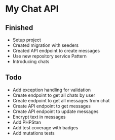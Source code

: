 # My Chat API

## Finished
- Setup project
- Created migration with seeders
- Created API endpoint to create messages
- Use new repository service Pattern
- Introducing chats

## Todo
- Add exception handling for validation
- Create endpoint to get all chats by user
- Create endpoint to get all messages from chat
- Create API endpoint to get messages
- Create API endpoint to update messages
- Encrypt text in messages
- Add PHPStan
- Add test coverage with badges
- Add mutations tests
